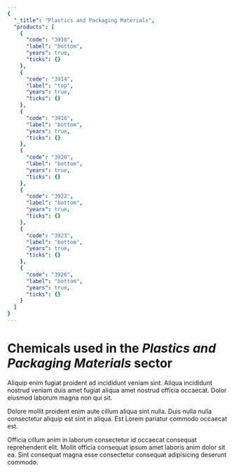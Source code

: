 ```yaml
---
{
  "_title": "Plastics and Packaging Materials",
  "products": [
    {
      "code": "3910",
      "label": "bottom",
      "years": true,
      "ticks": {}
    },
    {
      "code": "3914",
      "label": "top",
      "years": true,
      "ticks": {}
    },
    {
      "code": "3916",
      "label": "bottom",
      "years": true,
      "ticks": {}
    },
    {
      "code": "3920",
      "label": "bottom",
      "years": true,
      "ticks": {}
    },
    {
      "code": "3922",
      "label": "bottom",
      "years": true,
      "ticks": {}
    },
    {
      "code": "3923",
      "label": "bottom",
      "years": true,
      "ticks": {}
    },
    {
      "code": "3926",
      "label": "bottom",
      "years": true,
      "ticks": {}
    }
  ]
}
---
```


# Chemicals used in the _Plastics and Packaging Materials_ sector

Aliquip enim fugiat proident ad incididunt veniam sint. Aliqua incididunt nostrud veniam duis amet fugiat aliqua amet nostrud officia occaecat. Dolor eiusmod laborum magna non qui sit.

Dolore mollit proident enim aute cillum aliqua sint nulla. Duis nulla nulla consectetur aliquip est sint in aliqua. Est Lorem pariatur commodo occaecat est.

Officia cillum anim in laborum consectetur id occaecat consequat reprehenderit elit. Mollit officia consequat ipsum amet laboris anim dolor sit ea. Sint consequat magna esse consectetur consequat adipisicing deserunt commodo.